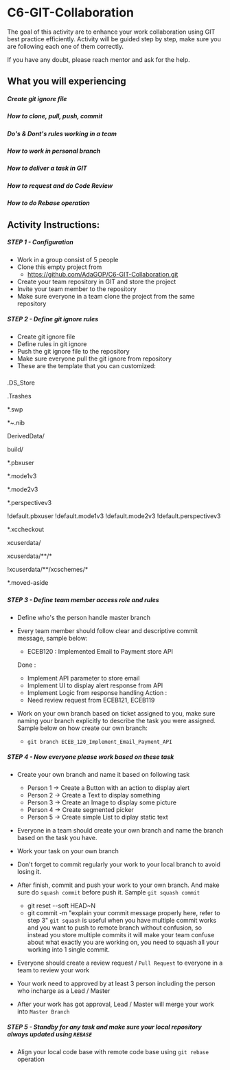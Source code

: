 # C6-GIT-Collaboration

The goal of this activity are to enhance your work collaboration using GIT best practice efficiently.
Activity will be guided step by step, make sure you are following each one of them correctly.

If you have any doubt, please reach mentor and ask for the help.

## What you will experiencing
##### Create git ignore file
##### How to clone, pull, push, commit
##### Do's & Dont's rules working in a team
##### How to work in personal branch
##### How to deliver a task in GIT
##### How to request and do Code Review
##### How to do Rebase operation

## Activity Instructions:

##### STEP 1 - Configuration
- Work in a group consist of 5 people
- Clone this empty project from 
    - https://github.com/AdaGOP/C6-GIT-Collaboration.git
- Create your team repository in GIT and store the project
- Invite your team member to the repository
- Make sure everyone in a team clone the project from the same repository


##### STEP 2 - Define git ignore rules
- Create git ignore file
- Define rules in git ignore
- Push the git ignore file to the repository
- Make sure everyone pull the git ignore from repository
- These are the template that you can customized:
###
.DS_Store

.Trashes

*.swp

*~.nib

DerivedData/

build/

*.pbxuser

*.mode1v3

*.mode2v3

*.perspectivev3

!default.pbxuser
!default.mode1v3
!default.mode2v3
!default.perspectivev3

*.xccheckout

xcuserdata/

xcuserdata/**/*

!xcuserdata/**/xcschemes/*

*.moved-aside
###


##### STEP 3 - Define team member access role and rules
- Define who's the person handle master branch
- Every team member should follow clear and descriptive commit message, sample below:
    - ECEB120 : Implemented Email to Payment store API
    
    Done : 
    - Implement API parameter to store email
    - Implement UI to display alert response from API
    - Implement Logic from response handling
    Action :
    - Need review request from ECEB121, ECEB119

-  Work on your own branch based on ticket assigned to you, make sure naming your branch explicitly to describe the task you were assigned. Sample below on how create our own branch:
    - `git branch ECEB_120_Implement_Email_Payment_API` 
    
    

##### STEP 4 - Now everyone please work based on these task
- Create your own branch and name it based on following task
    - Person 1 -> Create a Button with an action to display alert
    - Person 2 -> Create a Text to display something
    - Person 3 -> Create an Image to display some picture
    - Person 4 -> Create segmented picker
    - Person 5 -> Create simple List to diplay static text
    
- Everyone in a team should create your own branch and name the branch based on the task you have.
- Work your task on your own branch
- Don't forget to commit regularly your work to your local branch to avoid losing it.
- After finish, commit and push your work to your own branch. And make sure do `squash commit` before push it. Sample `git squash commit`
    - git reset --soft HEAD~N
    - git commit -m "explain your commit message properly here, refer to step 3"
`git squash` is useful when you have multiple commit works and you want to push to remote branch without confusion, so instead you store multiple commits it will make your team confuse about what exactly you are working on, you need to squash all your working into 1 single commit.
- Everyone should create a review request / `Pull Request` to everyone in a team to review your work
- Your work need to approved by at least 3 person including the person who incharge as a Lead / Master
- After your work has got approval, Lead / Master will merge your work into `Master Branch`


##### STEP 5 - Standby for any task and make sure your local repository always updated using `REBASE`
- Align your local code base with remote code base using `git rebase` operation

